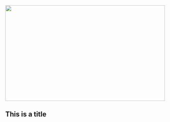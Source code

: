 
<img src="https://user-images.githubusercontent.com/85949127/122075643-3d44bb80-cdc8-11eb-9215-8a15e792627c.jpeg" width="500" height="300">
<h2>This is a title</h2>
